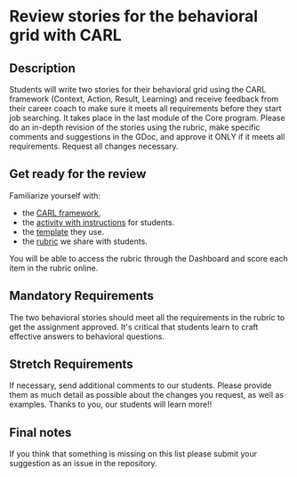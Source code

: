 # Review stories for the behavioral grid with CARL

## Description

Students will write two stories for their behavioral grid using the CARL framework (Context, Action, Result, Learning) and receive feedback from their career coach to make sure it meets all requirements before they start job searching. It takes place in the last module of the Core program. Please do an in-depth revision of the stories using the rubric, make specific comments and suggestions in the GDoc, and approve it ONLY if it meets all requirements. Request all changes necessary.

## Get ready for the review

Familiarize yourself with:

- the [CARL framework](https://github.com/matovu-farid/curriculum-professional-skills/blob/main/job-search/JSR-the-CARL-format.md),
- the [activity with instructions](https://github.com/matovu-farid/curriculum-professional-skills/blob/main/job-search/JSR-create-stories-for-behavioral-grid-with-CARL.md) for students.
- the [template](https://docs.google.com/document/d/1abnpb4XQY2VXdB37C3ViIl1V8-2Hjgtx6biPpkkzM_U/edit#heading=h.49ezt9nvjk6d) they use.
- the [rubric](https://docs.google.com/document/d/1H7RcFR0LXGK6OuKuEt7oo7TLAAMnDZauVDUvDIb-_f8/edit#) we share with students.

You will be able to access the rubric through the Dashboard and score each item in the rubric online.

## Mandatory Requirements

The two behavioral stories should meet all the requirements in the rubric to get the assignment approved. It's critical that students learn to craft effective answers to behavioral questions.

## Stretch Requirements

If necessary, send additional comments to our students. Please provide them as much detail as possible about the changes you request, as well as examples.
Thanks to you, our students will learn more!!

## Final notes

If you think that something is missing on this list please submit your suggestion as an issue in the repository.
